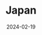 ---
description: I went to Japan for the first time with some friends in 2024. Well, I've been to Japan physically many times, but only ever to fly through Narita or Osaka. It was great to finally leave the airport, among other things.
date: 2024-02-19
sort_by: Name # Exif.Date
sort_order: asc
title: Japan
type: gallery
weight: 3
params:
  theme: dark
---